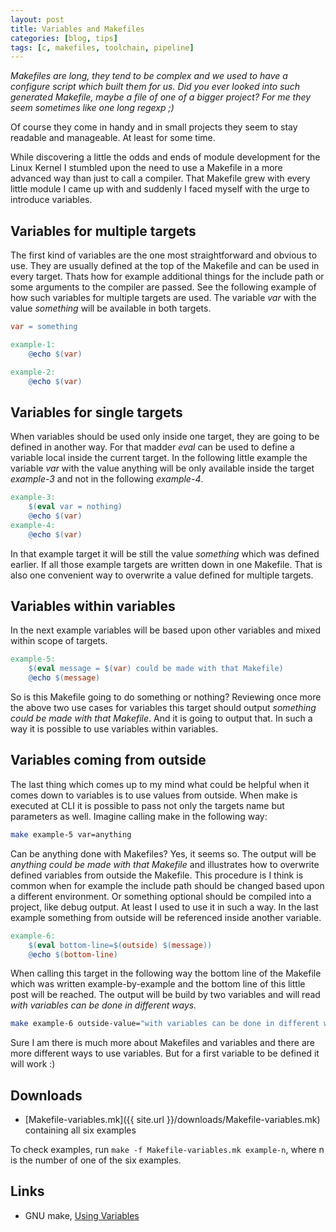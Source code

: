 ```yaml
---
layout: post
title: Variables and Makefiles
categories: [blog, tips]
tags: [c, makefiles, toolchain, pipeline]
---
```


*Makefiles are long, they tend to be complex and we used to have a configure script which built them for us. Did you
ever looked into such generated Makefile, maybe a file of one of a bigger project?
For me they seem sometimes like one long regexp ;)*

Of course they come in handy and in small projects they seem to stay readable and manageable. At least for some time.

While discovering a little the odds and ends of module development for the Linux Kernel I stumbled upon the need to use
a Makefile in a more advanced way than just to call a compiler. That Makefile grew with every little module I came up
with and suddenly I faced myself with the urge to introduce variables.

## Variables for multiple targets

The first kind of variables are the one most straightforward and obvious to use. They are usually defined at the top
of the Makefile and can be used in every target. Thats how for example additional things for the include path or some
arguments to the compiler are passed. See the following example of how such variables for multiple targets are used.
The variable *var* with the value *something* will be available in both targets.

```Makefile
var = something

example-1:
    @echo $(var)

example-2:
    @echo $(var)
```

## Variables for single targets

When variables should be used only inside one target, they are going to be defined in another way. For that madder
*eval* can be used to define a variable local inside the current target. In the following little example the variable
*var* with the value anything will be only available inside the target *example-3* and not in the following *example-4*.

```Makefile
example-3:
    $(eval var = nothing)
    @echo $(var)
example-4:
    @echo $(var)
```

In that example target it will be still the value *something* which was defined earlier. If all those example targets
are written down in one Makefile. That is also one convenient way to overwrite a value defined for multiple targets.

## Variables within variables

In the next example variables will be based upon other variables and mixed within scope of targets.

```Makefile
example-5:
    $(eval message = $(var) could be made with that Makefile)
    @echo $(message)
```

So is this Makefile going to do something or nothing? Reviewing once more the above two use cases for variables this
target should output *something could be made with that Makefile*. And it is going to output that. In such a way it
is possible to use variables within variables.

## Variables coming from outside

The last thing which comes up to my mind what could be helpful when it comes down to variables is to use values from
outside. When make is executed at CLI it is possible to pass not only the targets name but parameters as well.
Imagine calling make in the following way:

```sh
make example-5 var=anything
```

Can be anything done with Makefiles? Yes, it seems so. The output will be *anything could be made with that Makefile*
and illustrates how to overwrite defined variables from outside the Makefile. This procedure is I think is common when
for example the include path should be changed based upon a different environment. Or something optional should be
compiled into a project, like debug output. At least I used to use it in such a way. In the last example something
from outside will be referenced inside another variable.

```Makefile
example-6:
    $(eval bottom-line=$(outside) $(message))
    @echo $(bottom-line)
```

When calling this target in the following way the bottom line of the Makefile which was written example-by-example and
the bottom line of this little post will be reached. The output will be build by two variables and will read *with
variables can be done in different ways.*

```sh
make example-6 outside-value="with variables can be done in different ways."
```

Sure I am there is much more about Makefiles and variables and there are more different ways to use variables.
But for a first variable to be defined it will work :)

## Downloads

- [Makefile-variables.mk]({{ site.url }}/downloads/Makefile-variables.mk) containing all six examples

To check examples, run `make -f Makefile-variables.mk example-n`, where n is the number of one of the six examples.

## Links

- GNU make, [Using Variables](https://www.gnu.org/software/make/manual/html_node/Using-Variables.html)
